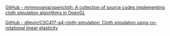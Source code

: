 [GitHub - mmmovania/opencloth: A collection of source codes implementing cloth simulation algorithms in OpenGL](https://github.com/mmmovania/opencloth)

[GitHub - dilevin/CSC417-a4-cloth-simulation: Cloth simulation using co-rotational linear elasticity](https://github.com/dilevin/CSC417-a4-cloth-simulation)
